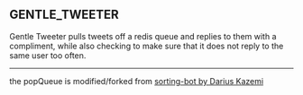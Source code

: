 GENTLE_TWEETER
-----------------------

Gentle Tweeter pulls tweets off a redis queue and replies to them with a compliment,
while also checking to make sure that it does not reply to the same user too often.

-------------------------------

the popQueue is modified/forked from [sorting-bot by Darius Kazemi](https://github.com/dariusk/sorting-bot/blob/master/index.js)
